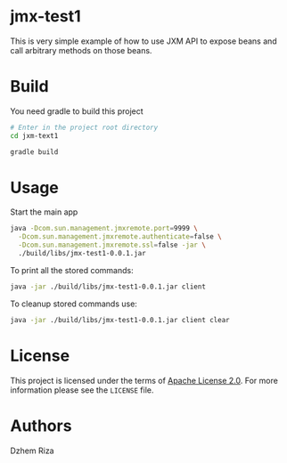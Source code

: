 # jmx-test1
This is very simple example of how to use JXM API to expose beans and call
arbitrary methods on those beans.

# Build
You need gradle to build this project

```Bash
# Enter in the project root directory
cd jxm-text1

gradle build
```

# Usage
Start the main app

```Bash
java -Dcom.sun.management.jmxremote.port=9999 \
  -Dcom.sun.management.jmxremote.authenticate=false \
  -Dcom.sun.management.jmxremote.ssl=false -jar \
  ./build/libs/jmx-test1-0.0.1.jar
 ```

To print all the stored commands:

```Bash
java -jar ./build/libs/jmx-test1-0.0.1.jar client
```

To cleanup stored commands use:

```Bash
java -jar ./build/libs/jmx-test1-0.0.1.jar client clear
```

# License
This project is licensed under the terms of
[Apache License 2.0](https://www.apache.org/licenses/LICENSE-2.0).
For more information please see the ```LICENSE``` file.

# Authors
Dzhem Riza
